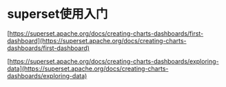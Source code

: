 # superset使用入门

[https://superset.apache.org/docs/creating-charts-dashboards/first-dashboard](https://superset.apache.org/docs/creating-charts-dashboards/first-dashboard)

[https://superset.apache.org/docs/creating-charts-dashboards/exploring-data](https://superset.apache.org/docs/creating-charts-dashboards/exploring-data)